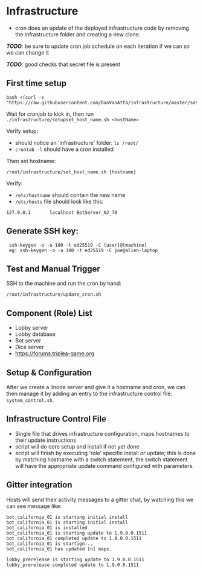 # Infrastructure


- cron does an update of the deployed infrastructure code by removing the infrastructure folder and creating a 
  new clone.
  

***TODO***: be sure to update cron job schedule on each iteration 
if we can so we can change it

***TODO***: good checks that secret file is present


## First time setup

```
bash <(curl -s "https://raw.githubusercontent.com/DanVanAtta/infrastructure/master/setup/first_time_setup.sh")
```

Wait for cronjob to kick in, then run `./infrastructure/setupset_host_name.sh <hostName>`



Verify setup:
* should notice an 'infrastructure' folder: `ls /root/`
* `crontab -l` should have a cron installed

Then set hostname:
```
/root/infrastructure/set_host_name.sh {hostname}
```
Verify:
* `/etc/hostname` should contain the new name
* `/etc/hosts` file should look like this:
```
127.0.0.1       localhost BotServer_NJ_70
```


## Generate SSH key:
```
 ssh-keygen -o -a 100 -t ed25519 -C [user]@[machine]
 eg: ssh-keygen -o -a 100 -t ed25519 -C joe@alien-laptop
```

## Test and Manual Trigger
SSH to the machine and run the cron by hand:
```
/root/infrastructure/update_cron.sh
```


## Component (Role) List

- Lobby server
- Lobby database
- Bot server
- Dice server
- https://forums.triplea-game.org


## Setup & Configuration

After we create a linode server and give it a hostname and cron, we can then manage it by adding an entry
to the infrastructure control file: `system_control.sh`.


## Infrastructure Control File

- Single file that drives infrastructure configuration, maps hostnames to their update instructions
- script will do core setup and install if not yet done
- script will finish by executing 'role' specific install or update; this is done by matching
hostname with a switch statement, the switch statement will have the appropriate update command
configured with parameters.


## Gitter integration

Hosts will send their activity messages to a gitter chat, by watching this we can see message like:

```
bot_california_01 is starting initial install
bot_california_01 is starting initial install
bot_california_01 is installed
bot_california_01 is starting update to 1.9.0.0.1511
bot_california_01 completed update to 1.9.0.0.1511
bot_california_01 is startign...
bot_california_01 has updated [n] maps.

lobby_prerelease is starting update to 1.9.0.0.1511
lobby_prerelease completed update to 1.9.0.0.1511
```
